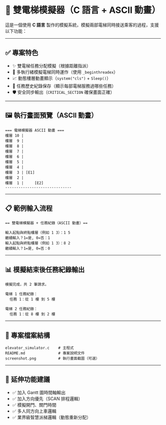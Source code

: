 # 🚀 雙電梯模擬器（C 語言 + ASCII 動畫）

這是一個使用 **C 語言** 製作的模擬系統，模擬兩部電梯同時接送乘客的過程，支援以下功能：

---

## ✅ 專案特色

- ✨ 雙電梯任務分配模擬（根據距離指派）
- 🔁 多執行緒模擬電梯同時運作（使用 `_beginthreadex`）
- 📈 動態樓層動畫顯示（`system("cls")` + `Sleep()`）
- 🧠 任務歷史紀錄保存（顯示每部電梯服務過哪些任務）
- 🛡 安全同步輸出（`CRITICAL_SECTION` 確保畫面正確）

---

## 🖼️ 執行畫面預覽（ASCII 動畫）

```
=== 電梯模擬器 ASCII 動畫 ===
樓層 10 |      
樓層  9 |      
樓層  8 |      
樓層  7 |      
樓層  6 |      
樓層  5 |      
樓層  4 |      
樓層  3 | [E1]
樓層  2 |      
樓層  1 |     [E2]
------------------------------
```

---

## 📋 範例輸入流程

```
== 雙電梯模擬器 + 任務紀錄（ASCII 動畫）==

輸入起點與終點樓層（例如 1 3）：1 5  
繼續輸入？1=是, 0=否：1  
輸入起點與終點樓層（例如 1 3）：8 2  
繼續輸入？1=是, 0=否：0
```

---

## 📊 模擬結束後任務紀錄輸出

```
模擬完成，共 2 筆請求。

電梯 1 任務紀錄：
  任務 1：從 1 樓 到 5 樓

電梯 2 任務紀錄：
  任務 1：從 8 樓 到 2 樓
```

---

## 📁 專案檔案結構

```
elevator_simulator.c    # 主程式
README.md               # 專案說明文件
screenshot.png          # 執行畫面截圖（可選）
```

---

## 🧠 延伸功能建議

- ✅ 加入 Gantt 圖時間軸輸出
- ✅ 加入方向優先（SCAN 排程邏輯）
- ✅ 模擬開門、關門時間
- ✅ 多人同方向上車邏輯
- ✅ 業界級智慧派梯邏輯（動態重新分配）
